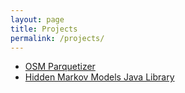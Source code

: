 ```yaml
---
layout: page
title: Projects
permalink: /projects/
---
```



- [OSM Parquetizer](https://github.com/adrianulbona/osm-parquetizer)
- [Hidden Markov Models Java Library](https://github.com/adrianulbona/hmm)
